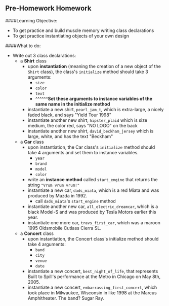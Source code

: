 ## Pre-Homework Homework

####Learning Objective:
- To get practice and build muscle memory writing class declarations
- To get practice instantiating objects of your own design

####What to do:
- Write out 3 class declarations:
  - a __Shirt__ class
    - upon __instantiation__ (meaning the creation of a new object of the `Shirt` class), the class's `initialize` method should take 3 arguments: 
      - `size`
      - `color`
      - `text`
      - ^^^^^^__Set these arguments to instance variables of the same name in the initialize method__
    - instantiate a new shirt, `pearl_jam_t`, which is extra-large, a nicely faded black, and says "Yield Tour 1998"
    - instantiate another new shirt, `hipster_plaid` which is size medium, the color red, says "NO LOGO" on the back
    - instantiate another new shirt, `david_beckham_jersey` which is large, white, and has the text "Beckham"
  - a __Car__ class
    - upon instantiation, the Car class's `initialize` method should take 4 arguments and set them to instance variables.
      - `year`
      - `brand`
      - `model`
      - `color`
    - write an __instance method__ called `start_engine` that returns the string `"Vrum vrum vrum!"`
    - instantiate a new car, `dads_miata`, which is a red Miata and was produced by Mazda in 1992.
      - call `dads_miata`'s `start_engine` method
    - instantiate another new car, `all_electric_dreamcar`, which is a black Model-S and was produced by Tesla Motors earlier this year. 
    - instantiate one more car, `travs_first_car`, which was a maroon 1995 Oldsmobile Cutlass Cierra SL.
  - a __Concert__ class
    - upon instantiation, the Concert class's initialize method should take 4 arguments:
      - `band`
      - `city`
      - `venue`
      - `date`
    - instantiate a new concert, `best_night_of_life`, that represents Built to Spill's performance at the Metro in Chicago on May 8th, 2005.
    - instantiate a new concert, `embarrassing_first_concert`, which took place in Milwaukee, Wisconsin in like 1998 at the Marcus Amphitheater. The band? Sugar Ray. 
